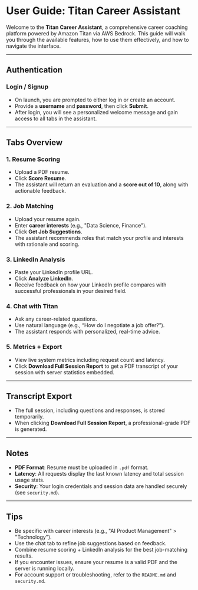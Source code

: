 #  User Guide: Titan Career Assistant

Welcome to the **Titan Career Assistant**, a comprehensive career coaching platform powered by Amazon Titan via AWS Bedrock. This guide will walk you through the available features, how to use them effectively, and how to navigate the interface.

---

##  Authentication

### Login / Signup
- On launch, you are prompted to either log in or create an account.
- Provide a **username** and **password**, then click **Submit**.
- After login, you will see a personalized welcome message and gain access to all tabs in the assistant.

---

##  Tabs Overview

### 1.  Resume Scoring
- Upload a PDF resume.
- Click **Score Resume**.
- The assistant will return an evaluation and a **score out of 10**, along with actionable feedback.

### 2.  Job Matching
- Upload your resume again.
- Enter **career interests** (e.g., "Data Science, Finance").
- Click **Get Job Suggestions**.
- The assistant recommends roles that match your profile and interests with rationale and scoring.

### 3.  LinkedIn Analysis
- Paste your LinkedIn profile URL.
- Click **Analyze LinkedIn**.
- Receive feedback on how your LinkedIn profile compares with successful professionals in your desired field.

### 4.  Chat with Titan
- Ask any career-related questions.
- Use natural language (e.g., “How do I negotiate a job offer?”).
- The assistant responds with personalized, real-time advice.

### 5.  Metrics + Export
- View live system metrics including request count and latency.
- Click **Download Full Session Report** to get a PDF transcript of your session with server statistics embedded.

---

##  Transcript Export

- The full session, including questions and responses, is stored temporarily.
- When clicking **Download Full Session Report**, a professional-grade PDF is generated.

---

##  Notes

- **PDF Format**: Resume must be uploaded in `.pdf` format.
- **Latency**: All requests display the last known latency and total session usage stats.
- **Security**: Your login credentials and session data are handled securely (see `security.md`).

---

##  Tips

- Be specific with career interests (e.g., "AI Product Management" > "Technology").
- Use the chat tab to refine job suggestions based on feedback.
- Combine resume scoring + LinkedIn analysis for the best job-matching results.
- If you encounter issues, ensure your resume is a valid PDF and the server is running locally.
- For account support or troubleshooting, refer to the `README.md` and `security.md`.


